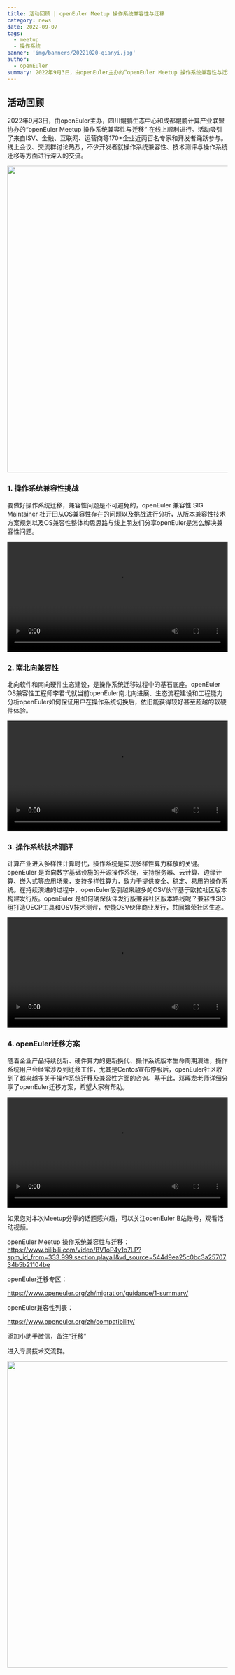 ```yaml
---
title: 活动回顾 | openEuler Meetup 操作系统兼容性与迁移
category: news
date: 2022-09-07
tags:
  - meetup
  - 操作系统
banner: 'img/banners/20221020-qianyi.jpg'
author:
  - openEuler
summary: 2022年9月3日，由openEuler主办的“openEuler Meetup 操作系统兼容性与迁移” 在线上顺利进行，不少开发者就操作系统兼容性、技术测评与操作系统迁移等方面进行深入的交流。
---
```


## 活动回顾

2022年9月3日，由openEuler主办，四川鲲鹏生态中心和成都鲲鹏计算产业联盟协办的“openEuler Meetup 操作系统兼容性与迁移” 在线上顺利进行。活动吸引了来自ISV、金融、互联网、运营商等170+企业近两百名专家和开发者踊跃参与。线上会议、交流群讨论热烈，不少开发者就操作系统兼容性、技术测评与操作系统迁移等方面进行深入的交流。

<div style='text-align:center'> <img src="/img/news/20221020qianyi/1.jpg" width="700"> </div>


### 1. 操作系统兼容性挑战

要做好操作系统迁移，兼容性问题是不可避免的，openEuler 兼容性 SIG Maintainer 杜开田从OS兼容性存在的问题以及挑战进行分析，从版本兼容性技术方案规划以及OS兼容性整体构思思路与线上朋友们分享openEuler是怎么解决兼容性问题。

<video width="100%" controls>
    <source type="video/mp4"  
    src="https://openeuler-website-beijing.obs.cn-north-4.myhuaweicloud.com/News_video/os1.mp4">
</video>

### 2. 南北向兼容性

北向软件和南向硬件生态建设，是操作系统迁移过程中的基石底座。openEuler OS兼容性工程师李君弋就当前openEuler南北向进展、生态流程建设和工程能力分析openEuler如何保证用户在操作系统切换后，依旧能获得较好甚至超越的软硬件体验。

<video width="100%" controls>
    <source type="video/mp4"  
    src="https://openeuler-website-beijing.obs.cn-north-4.myhuaweicloud.com/News_video/os2.mp4">
</video>

### 3. 操作系统技术测评

计算产业进入多样性计算时代，操作系统是实现多样性算力释放的关键。openEuler 是面向数字基础设施的开源操作系统，支持服务器、云计算、边缘计算、嵌入式等应用场景，支持多样性算力，致力于提供安全、稳定、易用的操作系统。在持续演进的过程中，openEuler吸引越来越多的OSV伙伴基于欧拉社区版本构建发行版。openEuler 是如何确保伙伴发行版兼容社区版本路线呢？兼容性SIG组打造OECP工具和OSV技术测评，使能OSV伙伴商业发行，共同繁荣社区生态。

<video width="100%" controls>
    <source type="video/mp4"  
    src="https://openeuler-website-beijing.obs.cn-north-4.myhuaweicloud.com/News_video/os4.mp4">
</video>

### 4. openEuler迁移方案

随着企业产品持续创新、硬件算力的更新换代、操作系统版本生命周期演进，操作系统用户会经常涉及到迁移工作，尤其是Centos宣布停服后，openEuler社区收到了越来越多关于操作系统迁移及兼容性方面的咨询。基于此，邓晖龙老师详细分享了openEuler迁移方案，希望大家有帮助。

<video width="100%" controls>
    <source type="video/mp4"  
    src="https://openeuler-website-beijing.obs.cn-north-4.myhuaweicloud.com/News_video/os5.mp4">
</video>





如果您对本次Meetup分享的话题感兴趣，可以关注openEuler B站账号，观看活动视频。



openEuler Meetup 操作系统兼容性与迁移：https://www.bilibili.com/video/BV1oP4y1o7LP?spm_id_from=333.999.section.playall&vd_source=544d9ea25c0bc3a2570734b5b21104be



openEuler迁移专区：

https://www.openeuler.org/zh/migration/guidance/1-summary/

 

openEuler兼容性列表：

https://www.openeuler.org/zh/compatibility/



添加小助手微信，备注“迁移”

进入专属技术交流群。

<div style='text-align:center'> <img src="/img/news/20221020qianyi/2.jpg" width="700"> </div>

